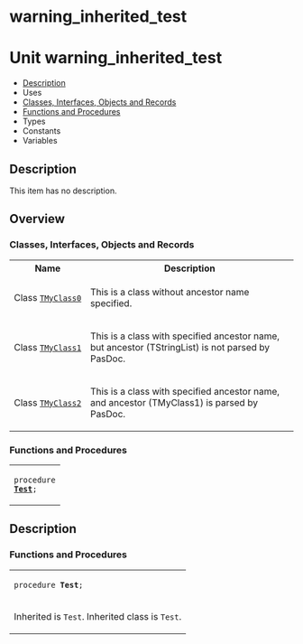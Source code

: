 # warning\_inherited\_test


# Unit warning\_inherited\_test

- [Description](#PasDoc-Description)
- Uses
- [Classes, Interfaces, Objects and Records](#PasDoc-Classes)
- [Functions and Procedures](#PasDoc-FuncsProcs)
- Types
- Constants
- Variables

<span id="PasDoc-Description"/>

## Description
This item has no description.

<span id="PasDoc-Uses"/>

## Overview

### Classes, Interfaces, Objects and Records
<span id="PasDoc-Classes"/>


<table>
<tr class="listheader">
<th class="itemname">Name</th>
<th class="itemdesc">Description</th>
</tr>
<tr>

<td>

Class&nbsp;[`TMyClass0`](warning_inherited_test.TMyClass0.md)
</td>

<td>

This is a class without ancestor name specified.
</td>
</tr>
<tr>

<td>

Class&nbsp;[`TMyClass1`](warning_inherited_test.TMyClass1.md)
</td>

<td>

This is a class with specified ancestor name, but ancestor (TStringList) is not parsed by PasDoc.
</td>
</tr>
<tr>

<td>

Class&nbsp;[`TMyClass2`](warning_inherited_test.TMyClass2.md)
</td>

<td>

This is a class with specified ancestor name, and ancestor (TMyClass1) is parsed by PasDoc.
</td>
</tr>
</table>

### Functions and Procedures
<span id="PasDoc-FuncsProcs"/>


<table>
<tr>

<td>

<code>procedure <strong><a href="warning_inherited_test.md#Test">Test</a></strong>;</code>
</td>
</tr>
</table>

## Description

### Functions and Procedures

<table>
<tr>

<td>

<span id="Test"/><code>procedure <strong>Test</strong>;</code>
</td>
</tr>
<tr><td colspan="1">

Inherited is `Test`. Inherited class is `Test`.

</td></tr>
</table>
